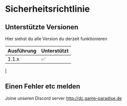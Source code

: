 # Sicherheitsrichtlinie

## Unterstützte Versionen

Hier siehst du alle Version du derzeit funktionieren

| Ausführung | Unterstützt |
| ------- | ------------------ |
| 1.1.x | :white_check_mark: |
|

## Einen Fehler etc melden

Joine unseren Discord server http://dc.game-paradise.de
